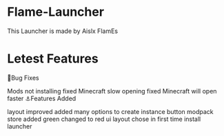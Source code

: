 # Flame-Launcher
This Launcher is made by Aislx FlamEs

# Letest Features
🐛Bug Fixes

Mods not installing fixed
Minecraft slow opening fixed
Minecraft will open faster
⚓Features Added

layout improved
added many options to create instance button
modpack store added
green changed to red ui
layout chose in first time install launcher
